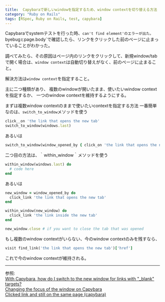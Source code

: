 ```yaml
---
title:  Capybaraで新しいwindowを指定するため、window contextを切り替える方法
category: "Ruby on Rails"
tags: [RSpec, Ruby on Rails, test, capybara]
---
```


Capybaraでsystemテストを行った時、`can't find element'のエラーが出た。  
`byebug`と`page.body`で確認したら、リンクをクリックした前のページに止まっていることがわかった。

調べてみたら、その原因はページ内のリンクをクリックして、新規window/tabで開く場合は、`window context`は自動切り替えがなく、前のページに止まること。

解決方法は`window context`を指定すること。

主に二つ種類があり、
複数のwindowが開いたまま、使いたいwindow contextを指定するか、
一つのwindow contextを維持するようにする。

まずは複数window contextのままで使いたいcontextを指定する方法
一番簡単なのは、`switch_to_window`メソッドを使う
```ruby
click__on 'the link that opens the new tab'
switch_to_window(windows.last)
```
あるいは
```ruby
switch_to_window(window_opened_by { click_on 'the link that opens the new tab' })
```

二つ目の方法は、｀within_window｀メソッドを使う
```ruby
within_window(windows.last) do
  # code here
end
```
あるいは
```ruby
new_window = window_opened_by do
  click_link 'the link that opens the new tab'
end

within_window(new_window) do
  click_link 'the link inside the new tab'
end

new_window.close # if you want to close the tab that was opened
```

もし複数のwindow contextがいらない、今のwindow contextのみを残すなら、
```ruby
visit find_link('the link that opens the new tab')['href']
```
これで今のwindow contextが維持される。


---
参照:  
[With Capybara, how do I switch to the new window for links with "_blank" targets?](https://stackoverflow.com/questions/7612038/with-capybara-how-do-i-switch-to-the-new-window-for-links-with-blank-targets)  
[Changing the focus of the window on Capybara](https://stackoverflow.com/questions/60198829/changing-the-focus-of-the-window-on-capybara)  
[Clicked link and still on the same page (capybara)](https://selleo.com/til/posts/e5zvbkdptz-clicked-link-and-still-on-the-same-page-capybara)
